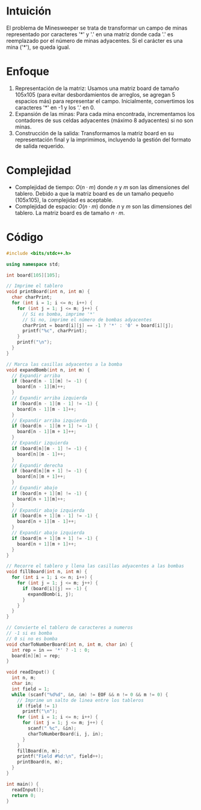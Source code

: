 # Intuición
El problema de Minesweeper se trata de transformar un campo de minas representado por caracteres '\*' y '.' en una matriz donde cada '.' es reemplazado por el número de minas adyacentes. Si el carácter es una mina ('\*'), se queda igual.

# Enfoque
1. Representación de la matriz: Usamos una matriz board de tamaño 105x105 (para evitar desbordamientos de arreglos, se agregan 5 espacios más) para representar el campo. Inicialmente, convertimos los caracteres '*' en -1 y los '.' en 0.
2. Expansión de las minas: Para cada mina encontrada, incrementamos los contadores de sus celdas adyacentes (máximo 8 adyacentes) si no son minas.
3. Construcción de la salida: Transformamos la matriz board en su representación final y la imprimimos, incluyendo la gestión del formato de salida requerido.

# Complejidad
- Complejidad de tiempo: $O(n \cdot m)$ donde $n$ y $m$ son las dimensiones del tablero. Debido a que la matriz board es de un tamaño pequeño (105x105), la complejidad es aceptable.
- Complejidad de espacio: $O(n \cdot m)$ donde $n$ y $m$ son las dimensiones del tablero. La matriz board es de tamaño $n \cdot m$.

# Código
```cpp
#include <bits/stdc++.h>

using namespace std;

int board[105][105];

// Imprime el tablero
void printBoard(int n, int m) {
  char charPrint;
  for (int i = 1; i <= n; i++) {
    for (int j = 1; j <= m; j++) {
      // Si es bomba, imprime '*'
      // Si no, imprime el número de bombas adyacentes
      charPrint = board[i][j] == -1 ? '*' : '0' + board[i][j];
      printf("%c", charPrint);
    }
    printf("\n");
  }
}

// Marca las casillas adyacentes a la bomba
void expandBomb(int n, int m) {
  // Expandir arriba
  if (board[n - 1][m] != -1) {
    board[n - 1][m]++;
  }
  // Expandir arriba izquierda
  if (board[n - 1][m - 1] != -1) {
    board[n - 1][m - 1]++;
  }
  // Expandir arriba izquierda
  if (board[n - 1][m + 1] != -1) {
    board[n - 1][m + 1]++;
  }
  // Expandir izquierda
  if (board[n][m - 1] != -1) {
    board[n][m - 1]++;
  }
  // Expandir derecha
  if (board[n][m + 1] != -1) {
    board[n][m + 1]++;
  }
  // Expandir abajo
  if (board[n + 1][m] != -1) {
    board[n + 1][m]++;
  }
  // Expandir abajo izquierda
  if (board[n + 1][m - 1] != -1) {
    board[n + 1][m - 1]++;
  }
  // Expandir abajo izquierda
  if (board[n + 1][m + 1] != -1) {
    board[n + 1][m + 1]++;
  }
}

// Recorre el tablero y llena las casillas adyacentes a las bombas
void fillBoard(int n, int m) {
  for (int i = 1; i <= n; i++) {
    for (int j = 1; j <= m; j++) {
      if (board[i][j] == -1) {
        expandBomb(i, j);
      }
    }
  }
}

// Convierte el tablero de caracteres a numeros
// -1 si es bomba
// 0 si no es bomba
void charToNumberBoard(int n, int m, char in) {
  int rep = in == '*' ? -1 : 0;
  board[n][m] = rep;
}

void readInput() {
  int n, m;
  char in;
  int field = 1;
  while (scanf("%d%d", &n, &m) != EOF && n != 0 && m != 0) {
    // Imprime un salto de linea entre los tableros
    if (field != 1)
      printf("\n");
    for (int i = 1; i <= n; i++) {
      for (int j = 1; j <= m; j++) {
        scanf(" %c", &in);
        charToNumberBoard(i, j, in);
      }
    }
    fillBoard(n, m);
    printf("Field #%d:\n", field++);
    printBoard(n, m);
  }
}

int main() {
  readInput();
  return 0;
}

```
